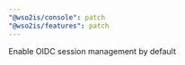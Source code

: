 ```yaml
---
"@wso2is/console": patch
"@wso2is/features": patch
---
```


Enable OIDC session management by default
